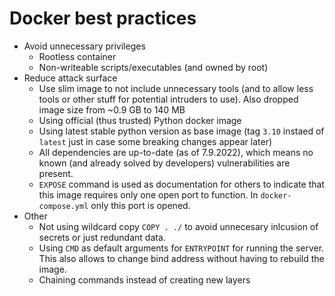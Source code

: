 # Docker best practices

* Avoid unnecessary privileges
  * Rootless container
  * Non-writeable scripts/executables (and owned by root)
* Reduce attack surface
  * Use slim image to not include unnecessary tools (and to allow less tools or other stuff for potential intruders to use). Also dropped image size from ~0.9 GB to 140 MB
  * Using official (thus trusted) Python docker image
  * Using latest stable python version as base image (tag `3.10` instaed of `latest` just in case some breaking changes appear later)
  * All dependencies are up-to-date (as of 7.9.2022), which means no known (and already solved by developers) vulnerabilities are present.
  * `EXPOSE` command is used as documentation for others to indicate that this image requires only one open port to function. In `docker-compose.yml` only this port is opened.
* Other
  * Not using wildcard copy `COPY . ./` to avoid unnecesary inlcusion of secrets or just redundant data.
  * Using `CMD` as default arguments for `ENTRYPOINT` for running the server. This also allows to change bind address without having to rebuild the image.
  * Chaining commands instead of creating new layers

